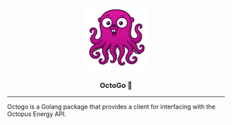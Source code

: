 <p align="center">
  <img alt="logo" src="./docs/images/logo.png" height=150>
  <h3 align="center">OctoGo 🐙</h3>
</p>

---

Octogo is a Golang package that provides a client for interfacing with the Octopus Energy API.
